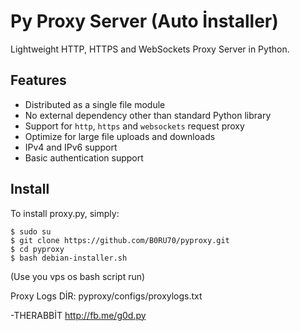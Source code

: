 Py Proxy Server (Auto İnstaller)
========

Lightweight HTTP, HTTPS and WebSockets Proxy Server in Python.

Features
--------

- Distributed as a single file module
- No external dependency other than standard Python library
- Support for `http`, `https` and `websockets` request proxy
- Optimize for large file uploads and downloads
- IPv4 and IPv6 support
- Basic authentication support

Install
-------

To install proxy.py, simply:

	$ sudo su
	$ git clone https://github.com/B0RU70/pyproxy.git
    $ cd pyproxy
    $ bash debian-installer.sh
(Use you vps os bash script run)


   Proxy Logs DİR: pyproxy/configs/proxylogs.txt

-THERABBİT http://fb.me/g0d.py


